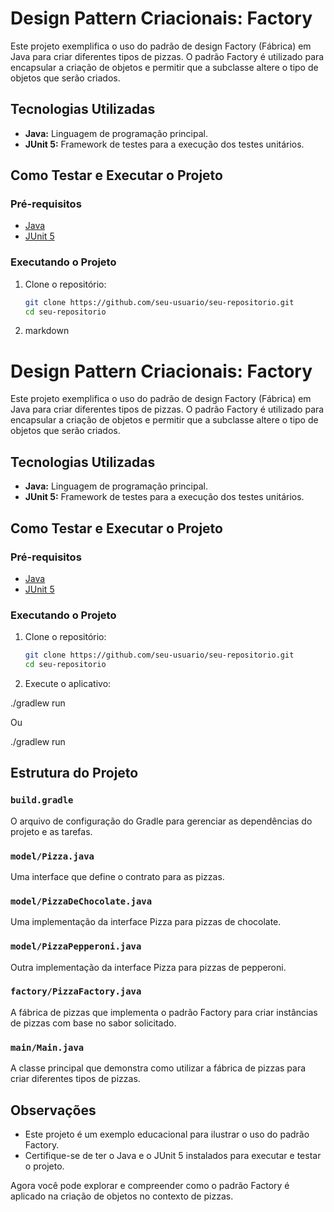 # Design Pattern Criacionais: Factory

Este projeto exemplifica o uso do padrão de design Factory (Fábrica) em Java para criar diferentes tipos de pizzas. O padrão Factory é utilizado para encapsular a criação de objetos e permitir que a subclasse altere o tipo de objetos que serão criados.

## Tecnologias Utilizadas

- **Java:** Linguagem de programação principal.
- **JUnit 5:** Framework de testes para a execução dos testes unitários.

## Como Testar e Executar o Projeto

### Pré-requisitos

- [Java](https://www.oracle.com/java/technologies/javase-downloads.html)
- [JUnit 5](https://junit.org/junit5/docs/current/user-guide/)

### Executando o Projeto

1. Clone o repositório:

   ```bash
   git clone https://github.com/seu-usuario/seu-repositorio.git
   cd seu-repositorio

1. markdown

# Design Pattern Criacionais: Factory

Este projeto exemplifica o uso do padrão de design Factory (Fábrica) em Java para criar diferentes tipos de pizzas. O padrão Factory é utilizado para encapsular a criação de objetos e permitir que a subclasse altere o tipo de objetos que serão criados.

## Tecnologias Utilizadas

- **Java:** Linguagem de programação principal.
- **JUnit 5:** Framework de testes para a execução dos testes unitários.

## Como Testar e Executar o Projeto

### Pré-requisitos

- [Java](https://www.oracle.com/java/technologies/javase-downloads.html)
- [JUnit 5](https://junit.org/junit5/docs/current/user-guide/)

### Executando o Projeto

1. Clone o repositório:

   ```bash
   git clone https://github.com/seu-usuario/seu-repositorio.git
   cd seu-repositorio

 1.  Execute o aplicativo:

./gradlew run

 Ou

 ./gradlew run

## Estrutura do Projeto

### `build.gradle`

O arquivo de configuração do Gradle para gerenciar as dependências do projeto e as tarefas.

### `model/Pizza.java`

Uma interface que define o contrato para as pizzas.

### `model/PizzaDeChocolate.java`

Uma implementação da interface Pizza para pizzas de chocolate.

### `model/PizzaPepperoni.java`

Outra implementação da interface Pizza para pizzas de pepperoni.

### `factory/PizzaFactory.java`

A fábrica de pizzas que implementa o padrão Factory para criar instâncias de pizzas com base no sabor solicitado.

### `main/Main.java`

A classe principal que demonstra como utilizar a fábrica de pizzas para criar diferentes tipos de pizzas.

## Observações

- Este projeto é um exemplo educacional para ilustrar o uso do padrão Factory.
- Certifique-se de ter o Java e o JUnit 5 instalados para executar e testar o projeto.

Agora você pode explorar e compreender como o padrão Factory é aplicado na criação de objetos no contexto de pizzas.
